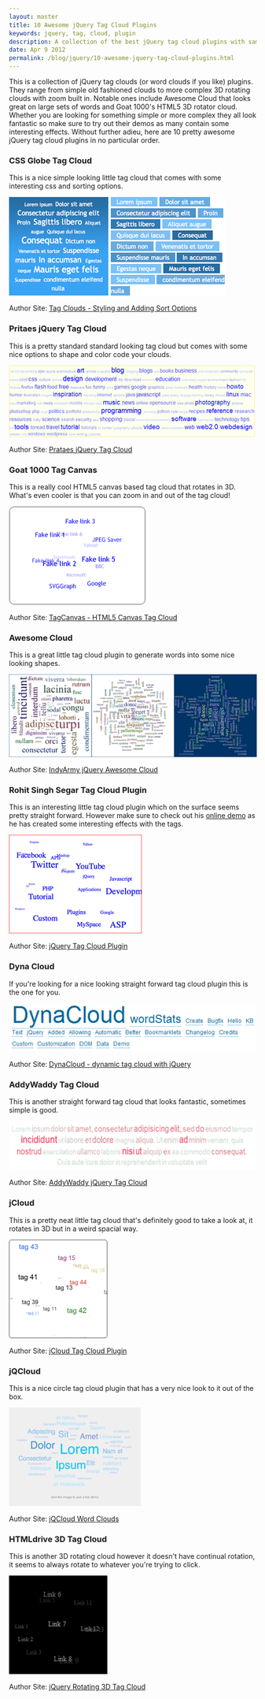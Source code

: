 ```yaml
---
layout: master
title: 10 Awesome jQuery Tag Cloud Plugins
keywords: jquery, tag, cloud, plugin
description: A collection of the best jQuery tag cloud plugins with sample images and demo and download links.
date: Apr 9 2012
permalink: /blog/jquery/10-awesome-jquery-tag-cloud-plugins.html
---
```


This is a collection of jQuery tag clouds (or word clouds if you like) plugins.  They range from simple old fashioned clouds to more complex 3D rotating clouds with zoom built in.  Notable ones include Awesome Cloud that looks great on large sets of words and Goat 1000's HTML5 3D rotator cloud.  Whether you are looking for something simple or more complex they all look fantastic so make sure to try out their demos as many contain some interesting effects.  Without further adieu, here are 10 pretty awesome jQuery tag cloud plugins in no particular order.

### CSS Globe Tag Cloud

This is a nice simple looking little tag cloud that comes with some interesting css and sorting options.

![cssglobe](/img/cssglobe.png)

Author Site: [Tag Clouds - Styling and Adding Sort Options](http://cssglobe.com/post/4581/tag-clouds-styling-and-adding-sort-options)

### Pritaes jQuery Tag Cloud

This is a pretty standard standard looking tag cloud but comes with some nice options to shape and color code your clouds.

![pritaes](/img/pritaes.png)

Author Site: [Prataes jQuery Tag Cloud](http://www.pritaeas.net/public/jquery/jquery.tagcloud.0.5.0/index.html)

### Goat 1000 Tag Canvas

This is a really cool HTML5 canvas based tag cloud that rotates in 3D.  What's even cooler is that you can zoom in and out of the tag cloud!

![tagcanvas](/img/tagcanvas.png)

Author Site: [TagCanvas - HTML5 Canvas Tag Cloud](http://www.goat1000.com/tagcanvas.php)

### Awesome Cloud

This is a great little tag cloud plugin to generate words into some nice looking shapes.

![awesomecloud](/img/awesomecloud.png)

Author Site: [IndyArmy jQuery Awesome Cloud](http://indyarmy.com/awesomeCloud)

### Rohit Singh Segar Tag Cloud Plugin

This is an interesting little tag cloud plugin which on the surface seems pretty straight forward.  However make sure to check out his [online demo](http://rohitsengar.cueblocks.net/tag-cloud/) as he has created some interesting effects with the tags.

![rohit](/img/rohit.png)

Author Site: [jQuery Tag Cloud Plugin](http://rohitsengar.cueblocks.net/jquery-tag-cloud-plugin/)

### Dyna Cloud

If you're looking for a nice looking straight forward tag cloud plugin this is the one for you.

![dynacloud](/img/dynacloud.png)

Author Site: [DynaCloud - dynamic tag cloud with jQuery](http://johannburkard.de/blog/programming/javascript/dynacloud-a-dynamic-javascript-tag-keyword-cloud-with-jquery.html)

### AddyWaddy Tag Cloud

This is another straight forward tag cloud that looks fantastic, sometimes simple is good.

![addywaddy](/img/addywaddy.png)

Author Site: [AddyWaddy jQuery Tag Cloud](http://addywaddy.github.com/jquery.tagcloud.js/)

### jCloud

This is a pretty neat little tag cloud that's definitely good to take a look at, it rotates in 3D but in a weird spacial way.

![jcloud](/img/jcloud.png)

Author Site: [jCloud Tag Cloud Plugin](http://codepress.ru/jquery/jcloud/)

### jQCloud

This is a nice circle tag cloud plugin that has a very nice look to it out of the box.

![jqcloud](/img/jqcloud.png)

Author Site: [jQCloud Word Clouds](http://primegap.net/2011/03/04/jqcloud-a-jquery-plugin-to-build-neat-word-clouds/)

### HTMLdrive 3D Tag Cloud

This is another 3D rotating cloud however it doesn't have continual rotation, it seems to always rotate to whatever you're trying to click.

![htmldrive](/img/htmldrive.png)

Author Site: [jQuery Rotating 3D Tag Cloud](http://www.htmldrive.net/items/show/412/jquery-rotating-3d-tag-cloud)